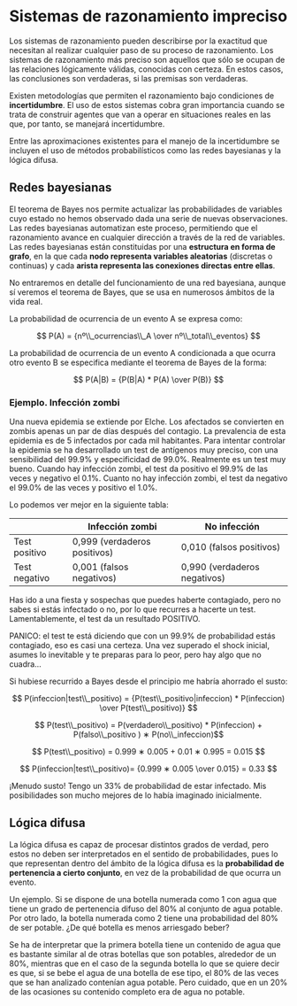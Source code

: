 # Sistemas de razonamiento impreciso
Los sistemas de razonamiento pueden describirse por la exactitud que necesitan al realizar cualquier paso de su proceso de razonamiento. Los sistemas de razonamiento más preciso son aquellos que sólo se ocupan de las relaciones lógicamente válidas, conocidas con certeza. En estos casos, las conclusiones son verdaderas, si las premisas son verdaderas.

Existen metodologías que permiten el razonamiento bajo condiciones de **incertidumbre**. El uso de estos sistemas cobra gran importancia cuando se trata de construir agentes que van a operar en situaciones reales en las que, por tanto, se manejará incertidumbre.

Entre las aproximaciones existentes para el manejo de la incertidumbre se incluyen el uso de métodos probabilísticos como las redes bayesianas y la lógica difusa.

## Redes bayesianas
El teorema de Bayes nos permite actualizar las probabilidades de variables cuyo estado no hemos observado dada una serie de nuevas observaciones. Las redes bayesianas automatizan este proceso, permitiendo que el razonamiento avance en cualquier dirección a través de la red de variables. Las redes bayesianas están constituidas por una **estructura en forma de grafo**, en la que cada **nodo representa variables aleatorias** (discretas o continuas) y cada **arista representa las conexiones directas entre ellas**.

No entraremos en detalle del funcionamiento de una red bayesiana, aunque sí veremos el teorema de Bayes, que se usa en numerosos ámbitos de la vida real.

La probabilidad de ocurrencia de un evento A se expresa como:

$$ P(A) = {nº\\_ocurrencias\\_A \over nº\\_total\\_eventos} $$

La probabilidad de ocurrencia de un evento A condicionada a que ocurra otro evento B se especifica mediante el teorema de Bayes de la forma:

$$ P(A|B) = {P(B|A) * P(A) \over P(B)} $$

### Ejemplo. Infección zombi
Una nueva epidemia se extiende por Elche. Los afectados se convierten en zombis apenas un par de días después del contagio. La prevalencia de esta epidemia es de 5 infectados por cada mil habitantes. Para intentar controlar la epidemia se ha desarrollado un test de antígenos muy preciso, con una sensibilidad del 99.9% y especificidad de 99.0%. Realmente es un test muy bueno. Cuando hay infección zombi, el test da positivo el 99.9% de las veces y negativo el 0.1%. Cuanto no hay infección zombi, el test da negativo el 99.0% de las veces y positivo el 1.0%.

Lo podemos ver mejor en la siguiente tabla:

|               | Infección zombi              | No infección                 |
| ------------- | ---------------------------- | ---------------------------- |
| Test positivo | 0,999 (verdaderos positivos) | 0,010 (falsos positivos)     |
| Test negativo | 0,001 (falsos negativos)     | 0,990 (verdaderos negativos) |

Has ido a una fiesta y sospechas que puedes haberte contagiado, pero no sabes si estás infectado o no, por lo que recurres a hacerte un test. Lamentablemente, el test da un resultado POSITIVO.

PANICO: el test te está diciendo que con un 99.9% de probabilidad estás contagiado, eso es casi una certeza. Una vez superado el shock inicial, asumes lo inevitable y te preparas para lo peor, pero hay algo que no cuadra…

Si hubiese recurrido a Bayes desde el principio me habría ahorrado el susto:

$$ P(infeccion|test\\_positivo) = {P(test\\_positivo|infeccion) * P(infeccion) \over P(test\\_positivo)} $$

$$ P(test\\_positivo) = P(verdadero\\_positivo) * P(infeccion) + P(falso\\_positivo ) ∗ P(no\\_infeccion)$$

$$ P(test\\_positivo) = 0.999 ∗ 0.005 + 0.01 ∗ 0.995 = 0.015 $$

$$ P(infeccion|test\\_positivo)= {0.999 ∗ 0.005 \over 0.015} = 0.33 $$

¡Menudo susto! Tengo un 33% de probabilidad de estar infectado. Mis posibilidades son mucho mejores de lo había imaginado inicialmente.

## Lógica difusa
La lógica difusa es capaz de procesar distintos grados de verdad, pero estos no deben ser interpretados en el sentido de probabilidades, pues lo que representan dentro del ámbito de la lógica difusa es la **probabilidad de pertenencia a cierto conjunto**, en vez de la probabilidad de que ocurra un evento.

Un ejemplo. Si se dispone de una botella numerada como 1 con agua que tiene un grado de pertenencia difuso del 80% al conjunto de agua potable. Por otro lado, la botella numerada como 2 tiene una probabilidad del 80% de ser potable. ¿De qué botella es menos arriesgado beber?

Se ha de interpretar que la primera botella tiene un contenido de agua que es bastante similar al de otras botellas que son potables, alrededor de un 80%, mientras que en el caso de la segunda botella lo que se quiere decir es que, si se bebe el agua de una botella de ese tipo, el 80% de las veces que se han analizado contenían agua potable. Pero cuidado, que en un 20% de las ocasiones su contenido completo era de agua no potable.